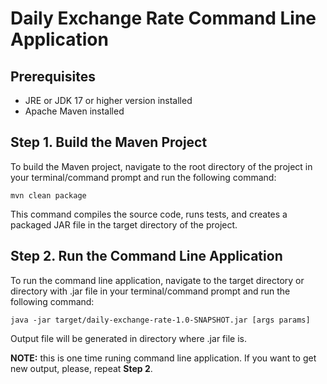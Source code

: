 # Daily Exchange Rate Command Line Application
## Prerequisites
* JRE or JDK 17 or higher version installed
* Apache Maven installed
## Step 1. Build the Maven Project
To build the Maven project, navigate to the root directory of the project in your terminal/command prompt and run the following command:
```
mvn clean package
```
This command compiles the source code, runs tests, and creates a packaged JAR file in the target directory of the project.
## Step 2. Run the Command Line Application
To run the command line application, navigate to the target directory or directory with .jar file in your terminal/command prompt and run the following command:
```
java -jar target/daily-exchange-rate-1.0-SNAPSHOT.jar [args params]
```
Output file will be generated in directory where .jar file is.

**NOTE:** this is one time runing command line application. If you want to get new output, please, repeat **Step 2**.
